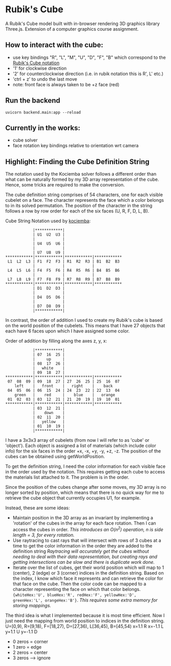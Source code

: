 # Rubik's Cube

A Rubik's Cube model built with in-browser rendering 3D graphics library Three.js. Extension of a computer graphics course assignment.

## How to interact with the cube:
- use key bindings "R", "L", "M", "U", "D", "F", "B" which correspond to the [Rubik's Cube notation](https://ruwix.com/the-rubiks-cube/notation/)
- '1' for clockwise direction
- '2' for counterclockwise direction (i.e. in rubik notation this is R', L' etc.)
- 'ctrl + z' to undo the last move
- note: front face is always taken to be +z face (red)

## Run the backend
```uvicorn backend.main:app --reload```


## Currently in the works:
- cube solver
- face rotation key bindings relative to orientation wrt camera


## Highlight: Finding the Cube Definition String
The notation used by the Kociemba solver follows a different order than what can be naturally formed by my 3D array representation of the cube. Hence, some tricks are required to make the conversion.

The cube definition string comprises of 54 characters, one for each visible cubelet on a face. The character represents the face which a color belongs to in its solved permutation. The position of the character in the string follows a row by row order for each of the six faces (U, R, F, D, L, B).

Cube String Notation used by [kociemba](https://pypi.org/project/kociemba/):
```
            |************|
            | U1  U2  U3 |
            |            |
            | U4  U5  U6 |
            |            |
            | U7  U8  U9 |
************|************|************|************
 L1  L2  L3 | F1  F2  F3 | R1  R2  R3 | B1  B2  B3 
            |            |            |            
 L4  L5  L6 | F4  F5  F6 | R4  R5  R6 | B4  B5  B6 
            |            |            |            
 L7  L8  L9 | F7  F8  F9 | R7  R8  R9 | B7  B8  B9 
************|************|************|************
            | D1  D2  D3 |
            |            |
            | D4  D5  D6 |
            |            |
            | D7  D8  D9 |
            |************|
```
In contrast, the order of addition I used to create my Rubik's cube is based on the world position of the cubelets. This means that I have 27 objects that each have 6 faces upon which I have assigned some color. 

Order of addition by filling along the axes z, y, x:
```
            |************|
            | 07  16  25 |
            |     up     |
            | 08  17  26 |
            |   white    |
            | 09  18  27 |
************|************|************|************
 07  08  09 | 09  18  27 | 27  26  25 | 25  16  07 
    left    |   front    |   right    |    back    
 04  05  06 | 06  15  24 | 24  23  22 | 22  13  04 
    green   |    red     |    blue    |   orange   
 01  02  03 | 03  12  21 | 21  20  19 | 19  10  01 
************|************|************|************
            | 03  12  21 |
            |    down    |
            | 02  11  20 |
            |   yellow   |
            | 01  10  19 |
            |************|
```

I have a 3x3x3 array of cubelets (from now I will refer to as 'cube' or 'object'). Each object is assigned a list of materials (which include color info) for the six faces in the order +x, -x, +y, -y, +z, -z. The position of the cubes can be obtained using getWorldPosition.

To get the definition string, I need the color information for each visible face in the order used by the notation. This requires getting each cube to access the materials list attached to it. The problem is in the order. 

Since the position of the cubes change after some moves, my 3D array is no longer sorted by position, which means that there is no quick way for me to retrieve the cube object that currently occupies U1, for example.

Instead, these are some ideas:
- Maintain position in the 3D array as an invariant by implementing a 'rotation' of the cubes in the array for each face rotation. Then I can access the cubes in order. *This introduces an $O(n^2)$ operation, n is side length = 3, for every rotation.*
- Use raytracing to cast rays that will intersect with rows of 3 cubes at a time to get the color information in the order they are added to the definition string *Raytracing will accurately get the cubes without needing to deal with their data representation, but creating rays and getting intersections can be slow and there is duplicate work done.*
- Iterate over the list of cubes, get their world position which will map to 1 (center), 2 (edge) or 3 (corner) indices in the definition string. Based on the index, I know which face it represents and can retrieve the color for that face on the cube. Then the color code can be mapped to a character representing the face on which that color belongs.
`{whiteHex:'U', blueHex:'R', redHex:'F', yellowHex:'D', greenHex:'L', orangeHex:'B'}`. *This requires some extra memory for storing mappings.*

The third idea is what I implemented because it is most time efficient. Now I just need the mapping from world position to indices in the definition string.
U=[0,9), R=[9,18), F=[18,27), D=[27,36), L[36,45), B=[45,54)
x=1.1 R
x=-1.1 L
y=1.1 U
y=-1.1 D

- 0 zeros = corner
- 1 zero = edge 
- 2 zeros = center
- 3 zeros --> ignore



